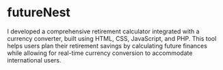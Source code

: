 # futureNest
I developed a comprehensive retirement calculator integrated with a currency converter, built using HTML, CSS, JavaScript, and PHP. This tool helps users plan their retirement savings by calculating future finances while allowing for real-time currency conversion to accommodate international users.
